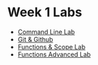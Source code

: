 # Week 1 Labs

- [Command Line Lab](https://github.com/ga-adi-nyc/Command-Line-Lab)
- [Git & Github](https://github.com/ga-adi-nyc/Git-Lab)
- [Functions & Scope Lab](https://github.com/ga-adi-nyc/Functions-and-Scope-Lab)
- [Functions Advanced Lab](https://github.com/ga-adi-nyc/Functions-Advanced-Lab)